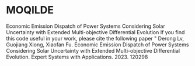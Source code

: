 # MOQILDE
Economic Emission Dispatch of Power Systems Considering Solar Uncertainty with Extended Multi-objective Differential Evolution
If you find this code useful in your work, please cite the 
following paper " Derong Lv, Guojiang Xiong, Xiaofan Fu. Economic Emission Dispatch of Power Systems Considering Solar Uncertainty with Extended Multi-objective Differential Evolution. Expert Systems with Applications. 2023. 120298
